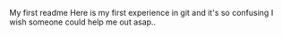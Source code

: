My first readme
Here is my first experience in git and it's so confusing
I wish someone could help me out asap..
